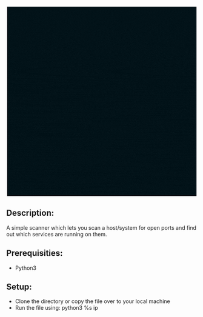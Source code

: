 <p align="center">
  <img width="500" src="https://github.com/Starscorpio/SimScan/blob/main/gifs/Blue%20Fire%20Cool%20and%20Funky%20Gaming%20Logo.gif" alt="Material Bread logo">
</p>

## Description:
A simple scanner which lets you scan a host/system for open ports and find out which services are running on them.

## Prerequisities:
* Python3

## Setup:
* Clone the directory or copy the file over to your local machine
* Run the file using: python3 %s ip
  
  
